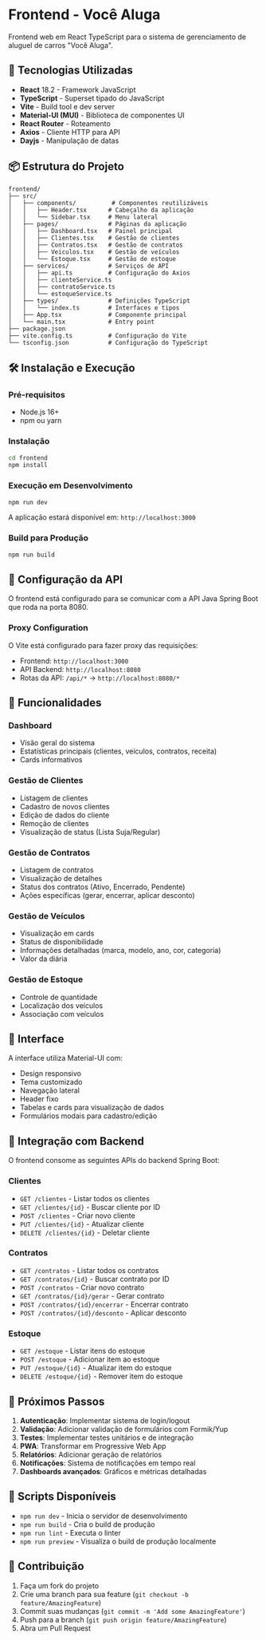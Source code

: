 # Frontend - Você Aluga

Frontend web em React TypeScript para o sistema de gerenciamento de aluguel de carros "Você Aluga".

## 🚀 Tecnologias Utilizadas

- **React** 18.2 - Framework JavaScript
- **TypeScript** - Superset tipado do JavaScript
- **Vite** - Build tool e dev server
- **Material-UI (MUI)** - Biblioteca de componentes UI
- **React Router** - Roteamento
- **Axios** - Cliente HTTP para API
- **Dayjs** - Manipulação de datas

## 📦 Estrutura do Projeto

```
frontend/
├── src/
│   ├── components/          # Componentes reutilizáveis
│   │   ├── Header.tsx      # Cabeçalho da aplicação
│   │   └── Sidebar.tsx     # Menu lateral
│   ├── pages/              # Páginas da aplicação
│   │   ├── Dashboard.tsx   # Painel principal
│   │   ├── Clientes.tsx    # Gestão de clientes
│   │   ├── Contratos.tsx   # Gestão de contratos
│   │   ├── Veiculos.tsx    # Gestão de veículos
│   │   └── Estoque.tsx     # Gestão de estoque
│   ├── services/           # Serviços de API
│   │   ├── api.ts          # Configuração do Axios
│   │   ├── clienteService.ts
│   │   ├── contratoService.ts
│   │   └── estoqueService.ts
│   ├── types/              # Definições TypeScript
│   │   └── index.ts        # Interfaces e tipos
│   ├── App.tsx             # Componente principal
│   └── main.tsx            # Entry point
├── package.json
├── vite.config.ts          # Configuração do Vite
└── tsconfig.json           # Configuração do TypeScript
```

## 🛠️ Instalação e Execução

### Pré-requisitos
- Node.js 16+ 
- npm ou yarn

### Instalação
```bash
cd frontend
npm install
```

### Execução em Desenvolvimento
```bash
npm run dev
```
A aplicação estará disponível em: `http://localhost:3000`

### Build para Produção
```bash
npm run build
```

## 🔌 Configuração da API

O frontend está configurado para se comunicar com a API Java Spring Boot que roda na porta 8080.

### Proxy Configuration
O Vite está configurado para fazer proxy das requisições:
- Frontend: `http://localhost:3000`
- API Backend: `http://localhost:8080`
- Rotas da API: `/api/*` → `http://localhost:8080/*`

## 📱 Funcionalidades

### Dashboard
- Visão geral do sistema
- Estatísticas principais (clientes, veículos, contratos, receita)
- Cards informativos

### Gestão de Clientes
- Listagem de clientes
- Cadastro de novos clientes
- Edição de dados do cliente
- Remoção de clientes
- Visualização de status (Lista Suja/Regular)

### Gestão de Contratos
- Listagem de contratos
- Visualização de detalhes
- Status dos contratos (Ativo, Encerrado, Pendente)
- Ações específicas (gerar, encerrar, aplicar desconto)

### Gestão de Veículos
- Visualização em cards
- Status de disponibilidade
- Informações detalhadas (marca, modelo, ano, cor, categoria)
- Valor da diária

### Gestão de Estoque
- Controle de quantidade
- Localização dos veículos
- Associação com veículos

## 🎨 Interface

A interface utiliza Material-UI com:
- Design responsivo
- Tema customizado
- Navegação lateral
- Header fixo
- Tabelas e cards para visualização de dados
- Formulários modais para cadastro/edição

## 🔗 Integração com Backend

O frontend consome as seguintes APIs do backend Spring Boot:

### Clientes
- `GET /clientes` - Listar todos os clientes
- `GET /clientes/{id}` - Buscar cliente por ID
- `POST /clientes` - Criar novo cliente
- `PUT /clientes/{id}` - Atualizar cliente
- `DELETE /clientes/{id}` - Deletar cliente

### Contratos
- `GET /contratos` - Listar todos os contratos
- `GET /contratos/{id}` - Buscar contrato por ID
- `POST /contratos` - Criar novo contrato
- `GET /contratos/{id}/gerar` - Gerar contrato
- `POST /contratos/{id}/encerrar` - Encerrar contrato
- `POST /contratos/{id}/desconto` - Aplicar desconto

### Estoque
- `GET /estoque` - Listar itens do estoque
- `POST /estoque` - Adicionar item ao estoque
- `PUT /estoque/{id}` - Atualizar item do estoque
- `DELETE /estoque/{id}` - Remover item do estoque

## 🚀 Próximos Passos

1. **Autenticação**: Implementar sistema de login/logout
2. **Validação**: Adicionar validação de formulários com Formik/Yup
3. **Testes**: Implementar testes unitários e de integração
4. **PWA**: Transformar em Progressive Web App
5. **Relatórios**: Adicionar geração de relatórios
6. **Notificações**: Sistema de notificações em tempo real
7. **Dashboards avançados**: Gráficos e métricas detalhadas

## 📝 Scripts Disponíveis

- `npm run dev` - Inicia o servidor de desenvolvimento
- `npm run build` - Cria o build de produção
- `npm run lint` - Executa o linter
- `npm run preview` - Visualiza o build de produção localmente

## 🤝 Contribuição

1. Faça um fork do projeto
2. Crie uma branch para sua feature (`git checkout -b feature/AmazingFeature`)
3. Commit suas mudanças (`git commit -m 'Add some AmazingFeature'`)
4. Push para a branch (`git push origin feature/AmazingFeature`)
5. Abra um Pull Request
